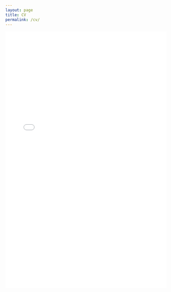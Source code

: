 ```yaml
---
layout: page
title: CV
permalink: /cv/
---
```


<embed
  src="{{ '/assets/MohrezSheikhResume.pdf' | relative_url }}"
  type="application/pdf"
  width="100%"
  height="800px"
/>
